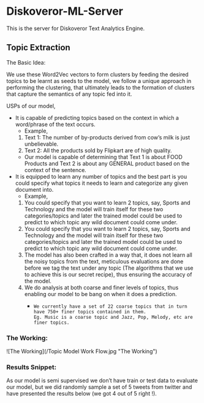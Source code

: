 # Diskoveror-ML-Server

This is the server for Diskoveror Text Analytics Engine.

## Topic Extraction

   The Basic Idea:

We use these Word2Vec vectors to form clusters by feeding the desired topics to be learnt as seeds to the model, we      follow a unique approach in performing the clustering, that ultimately leads to the formation of clusters that           capture the semantics of any topic fed into it.
    
USPs of our model,
   *  It is capable of predicting topics based on the context in which a word/phrase of the text occurs.
      *   Example,
         1. Text 1: The number of by-products derived from cow’s milk is just unbelievable.
         2. Text 2: All the products sold by Flipkart are of high quality.
      *    Our model is capable of determining that Text 1 is about FOOD Products and Text 2 is about any GENERAL product            based on the context of the sentence.
   *  It is equipped to learn any number of topics and the best part is you could specify what topics it needs to learn        and categorize any given document into.
      *   Example,
         1.  You could specify that you want to learn 2 topics, say, Sports and Technology and the model will train                 itself for these two categories/topics and later the trained model could be used to predict to which topic              any wild document could come under.
         2.  You could specify that you want to learn 2 topics, say, Sports and Technology and the model will train                 itself for these two categories/topics and later the trained model could be used to predict to which topic              any wild document could come under.
         3.  The model has also been crafted in a way that, it does not learn all the noisy topics from the text,                   meticulous evaluations are done before we tag the text under any topic (The algorithms that we use to                  achieve this is our secret recipe), thus ensuring the accuracy of the model.
         4.  We do analysis at both coarse and finer levels of topics, thus enabling our model to be bang on when it                does a prediction.
             *     We currently have a set of 22 coarse topics that in turn have 750+ finer topics contained in them.                     Eg. Music is a coarse topic and Jazz, Pop, Melody, etc are finer topics.
             
### The Working:
    
   ![The Working](/Topic Model Work Flow.jpg "The Working")

### Results Snippet:
As our model is semi supervised we don’t have train or test data to evaluate our model, but we did randomly sample     a set of 5 tweets from twitter and have presented the results below (we got 4 out of 5 right !).
    
   


